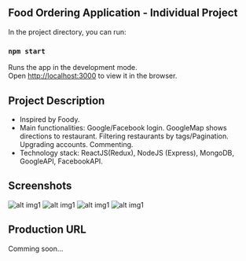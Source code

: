 ## Food Ordering Application - Individual Project

In the project directory, you can run:

### `npm start`

Runs the app in the development mode.<br />
Open [http://localhost:3000](http://localhost:3000) to view it in the browser.


## Project Description

- Inspired by Foody.
- Main functionalities: Google/Facebook login. GoogleMap shows directions to restaurant. Filtering restaurants by tags/Pagination. Upgrading accounts. Commenting.
- Technology stack: ReactJS(Redux), NodeJS (Express), MongoDB, GoogleAPI, FacebookAPI.

## Screenshots
![alt img1](https://res.cloudinary.com/da5mx5vau/image/upload/v1597415209/Screen_Shot_2020-08-14_at_9.11.38_PM_vrkqt1.png)
![alt img1](https://res.cloudinary.com/da5mx5vau/image/upload/v1597415189/Screen_Shot_2020-08-14_at_9.10.28_PM_alxxlp.png)
![alt img1](https://res.cloudinary.com/da5mx5vau/image/upload/v1597415178/Screen_Shot_2020-08-14_at_9.11.53_PM_pptqr3.png)
![alt img1](https://res.cloudinary.com/da5mx5vau/image/upload/v1597415175/Screen_Shot_2020-08-14_at_9.11.30_PM_bk6uzw.png)

## Production URL
Comming soon...
